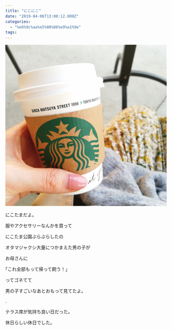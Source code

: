 ```yaml
---
title: "にこにこ"
date: "2019-04-06T13:00:12.000Z"
categories: 
  - "%e6%9c%aa%e5%88%86%e9%a1%9e"
tags: 
---
```


![](images/2019-04-06-17-13-037810532982957174765.jpg)

にこたまだよ。

服やアクセサリーなんかを買って

にこたま公園ぶらぶらしたの

オタマジャクシ大量につかまえた男の子が

お母さんに

｢これ全部もって帰って飼う！｣

ってゴネてて

男の子すごいなあとおもって見てたよ。

.

テラス席が気持ち良い日だった。

休日らしい休日でした。
